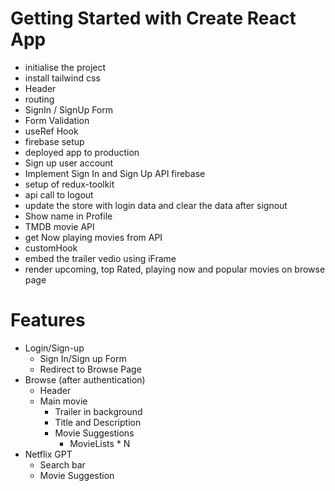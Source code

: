 # Getting Started with Create React App

- initialise the project
- install tailwind css
- Header
- routing
- SignIn / SignUp Form
- Form Validation
- useRef Hook
- firebase setup
- deployed app to production
- Sign up user account
- Implement Sign In and Sign Up API firebase
- setup of redux-toolkit
- api call to logout
- update the store with login data and clear the data after signout
- Show name in Profile
- TMDB movie API
- get Now playing movies from API
- customHook
- embed the trailer vedio using iFrame
- render upcoming, top Rated, playing now and popular movies on browse page

# Features

- Login/Sign-up
  - Sign In/Sign up Form
  - Redirect to Browse Page
- Browse (after authentication)
  - Header
  - Main movie
    - Trailer in background
    - Title and Description
    - Movie Suggestions
      - MovieLists \* N
- Netflix GPT
  - Search bar
  - Movie Suggestion
